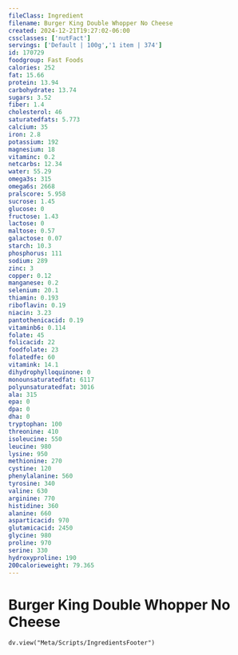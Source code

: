 ```yaml
---
fileClass: Ingredient
filename: Burger King Double Whopper No Cheese
created: 2024-12-21T19:27:02-06:00
cssclasses: ['nutFact']
servings: ['Default | 100g','1 item | 374']
id: 170729
foodgroup: Fast Foods
calories: 252
fat: 15.66
protein: 13.94
carbohydrate: 13.74
sugars: 3.52
fiber: 1.4
cholesterol: 46
saturatedfats: 5.773
calcium: 35
iron: 2.8
potassium: 192
magnesium: 18
vitaminc: 0.2
netcarbs: 12.34
water: 55.29
omega3s: 315
omega6s: 2668
pralscore: 5.958
sucrose: 1.45
glucose: 0
fructose: 1.43
lactose: 0
maltose: 0.57
galactose: 0.07
starch: 10.3
phosphorus: 111
sodium: 289
zinc: 3
copper: 0.12
manganese: 0.2
selenium: 20.1
thiamin: 0.193
riboflavin: 0.19
niacin: 3.23
pantothenicacid: 0.19
vitaminb6: 0.114
folate: 45
folicacid: 22
foodfolate: 23
folatedfe: 60
vitamink: 14.1
dihydrophylloquinone: 0
monounsaturatedfat: 6117
polyunsaturatedfat: 3016
ala: 315
epa: 0
dpa: 0
dha: 0
tryptophan: 100
threonine: 410
isoleucine: 550
leucine: 980
lysine: 950
methionine: 270
cystine: 120
phenylalanine: 560
tyrosine: 340
valine: 630
arginine: 770
histidine: 360
alanine: 660
asparticacid: 970
glutamicacid: 2450
glycine: 980
proline: 970
serine: 330
hydroxyproline: 190
200calorieweight: 79.365
---
```


# Burger King Double Whopper No Cheese

```dataviewjs
dv.view("Meta/Scripts/IngredientsFooter")
```